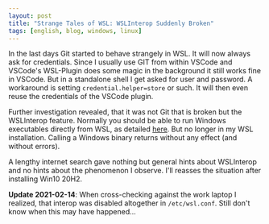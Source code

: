 ```yaml
---
layout: post
title: "Strange Tales of WSL: WSLInterop Suddenly Broken"
tags: [english, blog, windows, linux]
---
```

In the last days Git started to behave strangely in WSL. It will now always ask
for credentials. Since I usually use GIT from within VSCode and VSCode's
WSL-Plugin does some magic in the background it still works fine in VSCode. But
in a standalone shell I get asked for user and password. A workaround is setting
`credential.helper=store` or such. It will then even reuse the credentials of
the VSCode plugin.

Further investigation revealed, that it was not Git that is broken but the
WSLInterop feature. Normally you should be able to run Windows executables
directly from WSL, as detailed [here][interop]. But no longer in my WSL
installation. Calling a Windows binary returns without any effect (and without
errors).

A lengthy internet search gave nothing but general hints about WSLInterop and no
hints about the phenomenon I observe. I'll reasses the situation after
installing Win10 20H2.

**Update 2021-02-14**: When cross-checking against the work laptop I realized,
that interop was disabled altogether in `/etc/wsl.conf`. Still don't know when
this may have happened...

[interop]: https://docs.microsoft.com/en-us/windows/wsl/interop#run-windows-tools-from-linux
